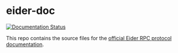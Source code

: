 # eider-doc

[![Documentation Status](https://readthedocs.org/projects/eider/badge/?version=latest)](http://eider.readthedocs.io/en/latest/?badge=latest)

This repo contains the source files for the [official Eider RPC protocol
documentation](http://eider.readthedocs.io/).
